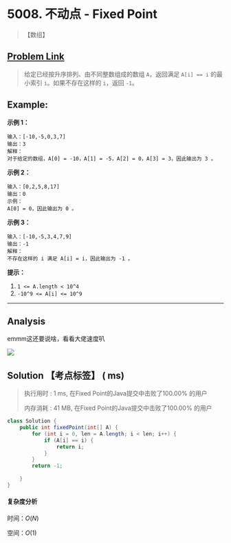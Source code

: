 # 5008. 不动点 - Fixed Point

> 【数组】

## [Problem Link](https://leetcode-cn.com/problems/fixed-point/)

> 给定已经按升序排列、由不同整数组成的数组 `A`，返回满足 `A[i] == i` 的最小索引 `i`。如果不存在这样的 `i`，返回 `-1`。

## Example:

**示例 1：**

```
输入：[-10,-5,0,3,7]
输出：3
解释：
对于给定的数组，A[0] = -10，A[1] = -5，A[2] = 0，A[3] = 3，因此输出为 3 。
```

**示例 2：**

```
输入：[0,2,5,8,17]
输出：0
示例：
A[0] = 0，因此输出为 0 。
```

**示例 3：**

```
输入：[-10,-5,3,4,7,9]
输出：-1
解释： 
不存在这样的 i 满足 A[i] = i，因此输出为 -1 。
```

 **提示：**

1. `1 <= A.length < 10^4`
2. `-10^9 <= A[i] <= 10^9`

---

## Analysis

emmm这还要说啥，看看大佬速度叭

![](https://www.zhangjc.site/usr/uploads/2019/06/3308147372.png)

## Solution 【考点标签】 ( ms)

> 执行用时 : 1 ms, 在Fixed Point的Java提交中击败了100.00% 的用户
>
> 内存消耗 : 41 MB, 在Fixed Point的Java提交中击败了100.00% 的用户

```java
class Solution {
    public int fixedPoint(int[] A) {
        for (int i = 0, len = A.length; i < len; i++) {
            if (A[i] == i) {
                return i;
            }
        }
        return -1;
        
    }
}
```
#### 复杂度分析

时间：$O(N)$

空间：$O(1)$







